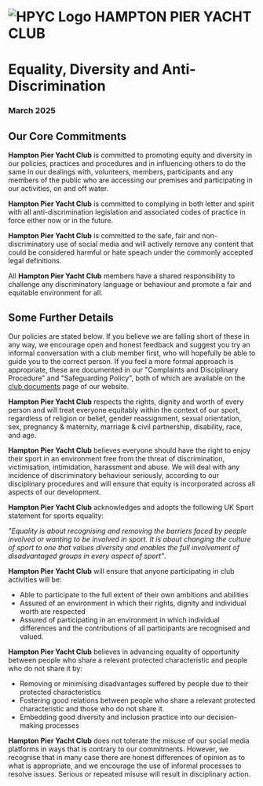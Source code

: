![HPYC Logo](https://www.hpyc.org.uk/flag2.png) HAMPTON PIER YACHT CLUB
============

Equality, Diversity and Anti-Discrimination
=======================

### March 2025

## Our Core Commitments 

**Hampton Pier Yacht Club** is committed to promoting equity and diversity in our 
policies, practices and procedures and in influencing others to do the same in our dealings with, 
volunteers, members, participants and any members of the public who are 
accessing our premises and participating in our activities, on and off water.

**Hampton Pier Yacht Club** is committed to complying in both letter and spirit with all 
anti-discrimination legislation and associated codes of practice in force either now or in the future.

**Hampton Pier Yacht Club** is committed to the safe, fair and non-discriminatory use 
of social media and will actively remove any content that could be considered harmful or 
hate speach under the commonly accepted legal definitions. 

All **Hampton Pier Yacht Club** members have a shared responsibility to challenge any 
discriminatory language or behaviour and promote a fair and equitable environment for all. 

## Some Further Details 

Our policies are stated below. If you believe we are falling short of these in any way,
we encourage open and honest feedback and suggest you try an informal conversation with a club member first, who 
will hopefully be able to guide you to the correct person. If you feel a more formal 
approach is appropriate, these are documented in our "Complaints and Disciplinary Procedure" 
and "Safeguarding Policy", both of which are available on the [club documents](https://www.hpyc.org.uk/the-club/documents)
page of our website.

**Hampton Pier Yacht Club** respects the rights, dignity and worth of every person and will 
treat everyone equitably within the context of our sport, regardless of religion or belief, 
gender reassignment, sexual orientation, sex, pregnancy & maternity, marriage & civil 
partnership, disability, race, and age. 

**Hampton Pier Yacht Club** believes everyone should have  the right to enjoy their sport 
in an environment free from the threat of discrimination, victimisation, intimidation, 
harassment and abuse. We will deal with any incidence of discriminatory behaviour 
seriously, according to our disciplinary procedures and will ensure that equity is 
incorporated across all aspects of our development.  

**Hampton Pier Yacht Club** acknowledges and adopts the following UK Sport statement for 
sports equality: 

_"Equality is about recognising and removing the barriers faced by people involved or wanting to be involved in sport. 
It is about changing the culture of sport to one that values diversity and enables the full involvement of disadvantaged 
groups in every aspect of sport"_.

**Hampton Pier Yacht Club**  will ensure that anyone participating in club activities will be: 

* Able to participate to the full extent of their own ambitions and abilities  
* Assured of an environment in which their rights, dignity and individual worth are respected 
* Assured of participating in an environment in which individual differences and the contributions of all participants are recognised and valued. 

**Hampton Pier Yacht Club** believes in advancing equality of opportunity between people who share a relevant protected 
characteristic and people who do not share it by: 

* Removing or minimising disadvantages suffered by people due to their protected characteristics 
* Fostering good relations between people who share a relevant protected characteristic and those who do not share it. 
* Embedding good diversity and inclusion practice into our decision-making processes 

**Hampton Pier Yacht Club** does not tolerate the misuse of our social media platforms 
in ways that is contrary to our commitments. However, we recognise that in many case there are honest differences 
of opinion as to what is appropriate, and we encourage the use of informal processes to resolve issues. 
Serious or repeated misuse will result in disciplinary action.
